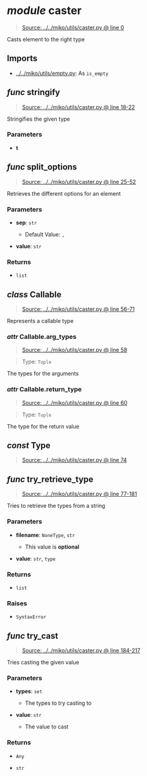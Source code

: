 # *module* **caster**

> [Source: ../../miko/utils/caster.py @ line 0](../../miko/utils/caster.py#L0)

Casts element to the right type

## Imports

- [../../miko/utils/empty.py](../../miko/utils/empty.py): As `is_empty`

## *func* **stringify**

> [Source: ../../miko/utils/caster.py @ line 18-22](../../miko/utils/caster.py#L18-L22)

Stringifies the given type

### Parameters

- **t**


## *func* **split_options**

> [Source: ../../miko/utils/caster.py @ line 25-52](../../miko/utils/caster.py#L25-L52)

Retrieves the different options for an element

### Parameters

- **sep**: `str`
  - Default Value: `,`


- **value**: `str`


### Returns

- `list`

## *class* **Callable**

> [Source: ../../miko/utils/caster.py @ line 56-71](../../miko/utils/caster.py#L56-L71)

Represents a callable type

### *attr* Callable.**arg_types**

> [Source: ../../miko/utils/caster.py @ line 58](../../miko/utils/caster.py#L58)

> Type: `Tuple`

The types for the arguments

### *attr* Callable.**return_type**

> [Source: ../../miko/utils/caster.py @ line 60](../../miko/utils/caster.py#L60)

> Type: `Tuple`

The type for the return value

## *const* **Type**

> [Source: ../../miko/utils/caster.py @ line 74](../../miko/utils/caster.py#L74)

## *func* **try_retrieve_type**

> [Source: ../../miko/utils/caster.py @ line 77-181](../../miko/utils/caster.py#L77-L181)

Tries to retrieve the types from a string

### Parameters

- **filename**: `NoneType`, `str`
  - This value is **optional**


- **value**: `str`, `type`


### Returns

- `list`

### Raises

- `SyntaxError`

## *func* **try_cast**

> [Source: ../../miko/utils/caster.py @ line 184-217](../../miko/utils/caster.py#L184-L217)

Tries casting the given value

### Parameters

- **types**: `set`
  - The types to try casting to


- **value**: `str`
  - The value to cast


### Returns

- `Any`

- `str`
